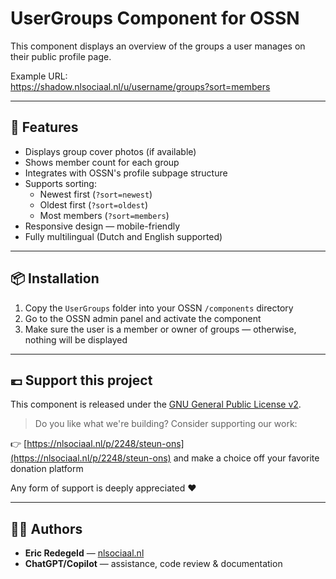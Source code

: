 # UserGroups Component for OSSN

This component displays an overview of the groups a user manages on their public profile page.

Example URL:  
https://shadow.nlsociaal.nl/u/username/groups?sort=members


---

## 🧩 Features

- Displays group cover photos (if available)  
- Shows member count for each group  
- Integrates with OSSN's profile subpage structure  
- Supports sorting:
  - Newest first (`?sort=newest`)
  - Oldest first (`?sort=oldest`)
  - Most members (`?sort=members`)
- Responsive design — mobile-friendly  
- Fully multilingual (Dutch and English supported)

---

## 📦 Installation

1. Copy the `UserGroups` folder into your OSSN `/components` directory  
2. Go to the OSSN admin panel and activate the component  
3. Make sure the user is a member or owner of groups — otherwise, nothing will be displayed

---

## 💶 Support this project

This component is released under the [GNU General Public License v2](https://www.gnu.org/licenses/old-licenses/gpl-2.0.html).

> Do you like what we're building? Consider supporting our work:

👉 [https://nlsociaal.nl/p/2248/steun-ons](https://nlsociaal.nl/p/2248/steun-ons) and make a choice off your favorite donation platform

Any form of support is deeply appreciated ❤️

---

## 👨‍💻 Authors

- **Eric Redegeld** — [nlsociaal.nl](https://nlsociaal.nl)  
- **ChatGPT/Copilot** — assistance, code review & documentation

